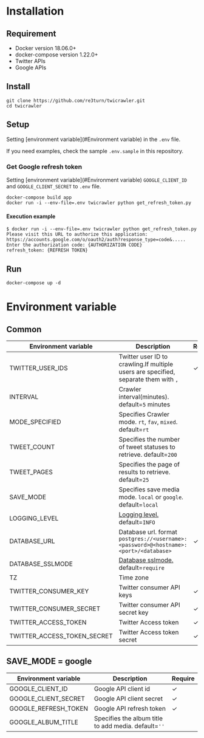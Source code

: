 # Installation

## Requirement
- Docker version 18.06.0+
- docker-compose version 1.22.0+
- Twitter APIs
- Google APIs

## Install

```:bash
git clone https://github.com/re3turn/twicrawler.git
cd twicrawler
```

## Setup

Setting [environment variable](#Environment variable) in the `.env` file.

If you need examples, check the sample `.env.sample` in this repository.

### Get Google refresh token

Setting [environment variable](#Environment variable) `GOOGLE_CLIENT_ID` and `GOOGLE_CLIENT_SECRET` to `.env` file.

```
docker-compose build app
docker run -i --env-file=.env twicrawler python get_refresh_token.py
```

#### Execution example

```:bash
$ docker run -i --env-file=.env twicrawler python get_refresh_token.py
Please visit this URL to authorize this application: https://accounts.google.com/o/oauth2/auth?response_type=code&.....
Enter the authorization code: {AUTHORIZATION CODE}
refresh_token: {REFRESH TOKEN}
```

## Run

```:bash
docker-compose up -d
```

# Environment variable 

## Common

| Environment variable        | Description                                                                                                     | Require |
| --------------------------- | --------------------------------------------------------------------------------------------------------------- | ------- |
| TWITTER_USER_IDS            | Twitter user ID to crawling.If multiple users are specified, separate them with `,`                             | ✓       |
| INTERVAL                    | Crawler interval(minutes). default=`5` minutes                                                                  |         |
| MODE_SPECIFIED              | Specifies Crawler mode. `rt`, `fav`, `mixed`. default=`rt`                                                      |         |
| TWEET_COUNT                 | Specifies the number of tweet statuses to retrieve. default=`200`                                               |         |
| TWEET_PAGES                 | Specifies the page of results to retrieve. default=`25`                                                          |         |
| SAVE_MODE                   | Specifies save media mode. `local` or `google`. default=`local`                                                 |         |
| LOGGING_LEVEL               | [Logging level.](https://docs.python.org/3/library/logging.html#logging-levels) default=`INFO`                  |         |
| DATABASE_URL                | Database url. format `postgres://<username>:<password>@<hostname>:<port>/<database>`                            | ✓       |
| DATABASE_SSLMODE            | [Database sslmode.](https://gist.github.com/pfigue/3440e2bc986550a6b8ec#valid-sslmode-values) default=`require` |         |
| TZ                          | Time zone                                                                                                       |         |
| TWITTER_CONSUMER_KEY        | Twitter consumer API keys                                                                                       | ✓       |
| TWITTER_CONSUMER_SECRET     | Twitter consumer API secret key                                                                                 | ✓       |
| TWITTER_ACCESS_TOKEN        | Twitter Access token                                                                                            | ✓       |
| TWITTER_ACCESS_TOKEN_SECRET | Twitter Access token secret                                                                                     | ✓       |

## SAVE_MODE = google

| Environment variable        | Description                                                            | Require |
| --------------------------- | ---------------------------------------------------------------------- | ------- |
| GOOGLE_CLIENT_ID            | Google API client id                                                   | ✓       |
| GOOGLE_CLIENT_SECRET        | Google API client secret                                               | ✓       |
| GOOGLE_REFRESH_TOKEN        | Google API refresh token                                               | ✓       |
| GOOGLE_ALBUM_TITLE          | Specifies the album title to add media. default=`''`                   |         |
